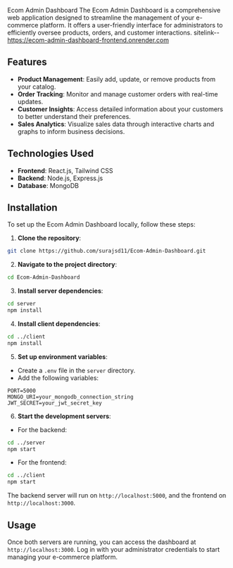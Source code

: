 Ecom Admin Dashboard
The Ecom Admin Dashboard is a comprehensive web application designed to streamline the
management of your e-commerce platform. It offers a user-friendly interface for administrators to
efficiently oversee products, orders, and customer interactions.
sitelink--https://ecom-admin-dashboard-frontend.onrender.com
## Features
- **Product Management**: Easily add, update, or remove products from your catalog.
- **Order Tracking**: Monitor and manage customer orders with real-time updates.
- **Customer Insights**: Access detailed information about your customers to better understand their
preferences.
- **Sales Analytics**: Visualize sales data through interactive charts and graphs to inform business
decisions.
## Technologies Used
- **Frontend**: React.js, Tailwind CSS
- **Backend**: Node.js, Express.js
- **Database**: MongoDB
## Installation
To set up the Ecom Admin Dashboard locally, follow these steps:
1. **Clone the repository**:
 ```bash
 git clone https://github.com/surajsd11/Ecom-Admin-Dashboard.git
 ```
2. **Navigate to the project directory**:
 ```bash
 cd Ecom-Admin-Dashboard
 ```
3. **Install server dependencies**:
 ```bash
 cd server
 npm install
 ```
4. **Install client dependencies**:
 ```bash
 cd ../client
 npm install
 ```
5. **Set up environment variables**:
 - Create a `.env` file in the `server` directory.
 - Add the following variables:
 ```env
 PORT=5000
 MONGO_URI=your_mongodb_connection_string
 JWT_SECRET=your_jwt_secret_key
 ```
6. **Start the development servers**:
 - For the backend:
 ```bash
 cd ../server
 npm start
 ```
 - For the frontend:
 ```bash
 cd ../client
 npm start
 ```
 The backend server will run on `http://localhost:5000`, and the frontend on `http://localhost:3000`.
## Usage
Once both servers are running, you can access the dashboard at `http://localhost:3000`. Log in with
your administrator credentials to start managing your e-commerce platform.
